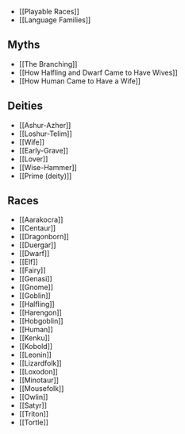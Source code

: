 - [[Playable Races]]
- [[Language Families]]

## Myths
- [[The Branching]]
- [[How Halfling and Dwarf Came to Have Wives]]
- [[How Human Came to Have a Wife]]

## Deities
- [[Ashur-Azher]]
- [[Loshur-Telim]]
- [[Wife]]
- [[Early-Grave]]
- [[Lover]]
- [[Wise-Hammer]]
- [[Prime (deity)]]

## Races
- [[Aarakocra]]
- [[Centaur]]
- [[Dragonborn]]
- [[Duergar]]
- [[Dwarf]]
- [[Elf]]
- [[Fairy]]
- [[Genasi]]
- [[Gnome]]
- [[Goblin]]
- [[Halfling]]
- [[Harengon]]
- [[Hobgoblin]]
- [[Human]]
- [[Kenku]]
- [[Kobold]]
- [[Leonin]]
- [[Lizardfolk]]
- [[Loxodon]]
- [[Minotaur]]
- [[Mousefolk]]
- [[Owlin]]
- [[Satyr]]
- [[Triton]]
- [[Tortle]]